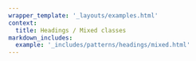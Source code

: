 ```yaml
---
wrapper_template: '_layouts/examples.html'
context:
  title: Headings / Mixed classes
markdown_includes:
  example: '_includes/patterns/headings/mixed.html'
---
```

